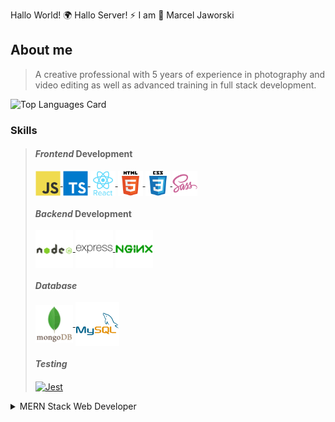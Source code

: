 Hallo World! :earth_africa: Hallo Server! :zap: I am :bust_in_silhouette: Marcel Jaworski 

## About me

> A creative professional with 5 years of experience in photography and video editing as well as advanced training in full stack development.

![Top Languages Card](https://github-readme-stats.vercel.app/api/top-langs/?username=marceljaworski&layout=compact)

### Skills
> #### ***Frontend*** Development
>
> <a href="https://developer.mozilla.org/en-US/docs/Web/JavaScript" target="blank">
> <img align="center" src="https://raw.githubusercontent.com/devicons/devicon/master/icons/javascript/javascript-original.svg" alt="JavaScript"  height="40" width="40" />
> </a>
> <a href="https://www.typescriptlang.org/" target="blank">
> <img align="center" src="https://raw.githubusercontent.com/devicons/devicon/master/icons/typescript/typescript-original.svg" alt="TypeScript" height="40" width="40" />
> </a>
> <a href="https://reactjs.org/" target="blank">
> <img align="center" src="https://raw.githubusercontent.com/devicons/devicon/master/icons/react/react-original-wordmark.svg" alt="React" height="40" width="40" />
> </a>
> <a href="https://www.w3.org/html/" target="blank">
> <img align="center" src="https://raw.githubusercontent.com/devicons/devicon/master/icons/html5/html5-original-wordmark.svg" alt="Html5" height="40" width="40" />
> </a>
> <a href="https://www.w3schools.com/css/" target="blank">
> <img align="center" src="https://raw.githubusercontent.com/devicons/devicon/master/icons/css3/css3-original-wordmark.svg" alt="Css3" height="40" width="40" />
> </a>
> <a href="https://sass-lang.com" target="blank">
> <img align="center" src="https://raw.githubusercontent.com/devicons/devicon/master/icons/sass/sass-original.svg" alt="Sass" height="40" width="40" />
> </a>
> 
> #### ***Backend*** Development
>
> <a href="https://nodejs.org" target="blank">
> <img align="center" src="https://raw.githubusercontent.com/devicons/devicon/master/icons/nodejs/nodejs-original-wordmark.svg" alt="Node.js" height="60" width="60" />
> </a>
> <a href="https://expressjs.com" target="blank">
> <img align="center" src="https://raw.githubusercontent.com/devicons/devicon/master/icons/express/express-original-wordmark.svg" alt="Express" height="60" width="60" />
> </a>
> <a href="https://www.nginx.com" target="blank">
> <img align="center" src="https://raw.githubusercontent.com/devicons/devicon/master/icons/nginx/nginx-original.svg" alt="Nginx" height="60" width="60" />
> </a>
> 
> #### ***Database***
> 
> <a href="https://www.mongodb.com/" target="blank">
> <img align="center" src="https://raw.githubusercontent.com/devicons/devicon/master/icons/mongodb/mongodb-original-wordmark.svg" alt="MongoDB" height="60" width="60" />
> </a>
> <a href="https://www.mysql.com/" target="blank">
> <img align="center" src="https://raw.githubusercontent.com/devicons/devicon/master/icons/mysql/mysql-original-wordmark.svg" alt="MySQL" height="70" width="70" />
> </a>
>
> #### ***Testing***
>
> <a href="https://jestjs.io" target="blank">
> <img align="center" src="https://www.vectorlogo.zone/logos/jestjsio/jestjsio-icon.svg" alt="Jest" height="40" width="40" />
> </a>

<details><summary>MERN Stack Web Developer</summary>Over the past year I have been learning the basics of web development and the MERN stack, which consists of MongoDB, Express.js, React and Node.js. I have gained knowledge in building responsive web applications, handling database operations, and building RESTful APIs. I have also developed skills in front-end development using Visual Studio Code, Vanilla JS, Vite, Sass, Bootstrap. In our final year project, "Elite Events Planner", I also learned how to use figma, git and github to collaborate with my teammates, and how to deploy web applications using cloud services such as Vercel, 0Auth and Docker. Overall, this course has equipped me with the skills necessary to develop full-stack web applications using the MERN stack and to quickly learn other tools.</details>
